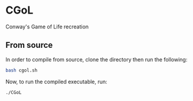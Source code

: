 # CGoL
Conway's Game of Life recreation

## From source
In order to compile from source, clone the directory then run the following:
```sh
bash cgol.sh
```
Now, to run the compiled executable, run:
```sh
./CGoL
```
